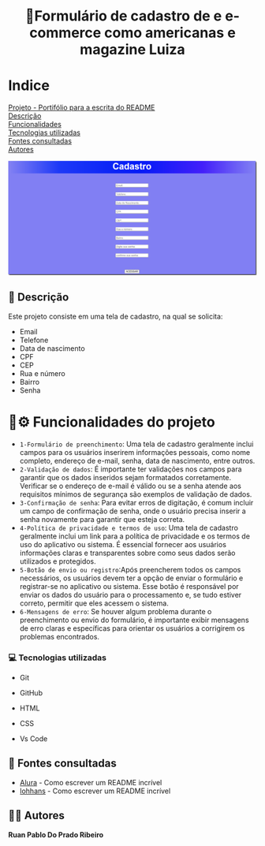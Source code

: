 <h1 align="center"> 🚀Formulário de cadastro de e e-commerce como americanas e magazine Luiza</h1>

# Indice

 

[Projeto - Portifólio para a escrita do README](#projeto---portif%C3%B3lio-para-a-escrita-do-readme)  
[Descrição](#descri%C3%A7%C3%A3o)  
[Funcionalidades](#funcionalidades)  
[Tecnologias utilizadas](#tecnologias-utilizadas)  
[Fontes consultadas](#fontes-consultadas)  
[Autores](#autores)  

![image](img/tela%20cadastro.png)

## 📝 Descrição
Este projeto consiste em uma tela de cadastro, na qual se solicita:
* Email
* Telefone
* Data de nascimento
* CPF
* CEP
* Rua e número 
* Bairro
* Senha
# :hammer:⚙️ Funcionalidades do projeto

- `1-Formulário de preenchimento`: Uma tela de cadastro geralmente inclui campos para os usuários inserirem informações pessoais, como nome completo, endereço de e-mail, senha, data de nascimento, entre outros.
- `2-Validação de dados`: É importante ter validações nos campos para garantir que os dados inseridos sejam formatados corretamente. Verificar se o endereço de e-mail é válido ou se a senha atende aos requisitos mínimos de segurança são exemplos de validação de dados.
- `3-Confirmação de senha`: Para evitar erros de digitação, é comum incluir um campo de confirmação de senha, onde o usuário precisa inserir a senha novamente para garantir que esteja correta.
- `4-Política de privacidade e termos de uso`: Uma tela de cadastro geralmente inclui um link para a política de privacidade e os termos de uso do aplicativo ou sistema. É essencial fornecer aos usuários informações claras e transparentes sobre como seus dados serão utilizados e protegidos.
- `5-Botão de envio ou registro`:Após preencherem todos os campos necessários, os usuários devem ter a opção de enviar o formulário e registrar-se no aplicativo ou sistema. Esse botão é responsável por enviar os dados do usuário para o processamento e, se tudo estiver correto, permitir que eles acessem o sistema.
- `6-Mensagens de erro`: Se houver algum problema durante o preenchimento ou envio do formulário, é importante exibir mensagens de erro claras e específicas para orientar os usuários a corrigirem os problemas encontrados.

### 💻 Tecnologias utilizadas

- Git  

- GitHub  

- HTML  

- CSS  

- Vs Code   

 
## 🔎 Fontes consultadas

* [Alura](https://www.alura.com.br/artigos/escrever-bom-readme) - Como escrever um README incrível
* [lohhans](https://gist.github.com/lohhans/f8da0b147550df3f96914d3797e9fb89) - Como escrever um README incrível

## 🙎🏽 Autores

**Ruan Pablo Do Prado Ribeiro**

